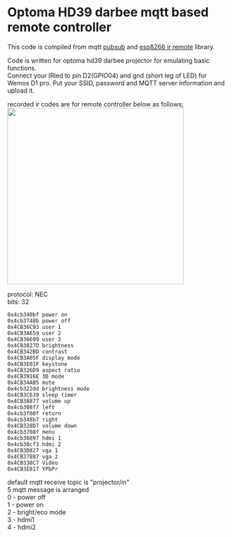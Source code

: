 # Optoma HD39 darbee mqtt based remote controller

This code is compiled from mqtt [pubsub](https://github.com/knolleary/pubsubclient) and [esp8266 ir remote](https://github.com/markszabo/IRremoteESP8266) library.  

Code is written for optoma hd39 darbee projector for emulating basic functions.  
Connect your IRled to pin D2(GPIO04) and gnd (short leg of LED) for Wemos D1 pro.
Put your SSID, password and MQTT server information and upload it.

recorded ir codes are for remote controller below as follows;  
<img src="https://github.com/erdikusdemir/optomamqttremote/blob/master/remote.jpg" width="400">


protocol: NEC  
bits: 32  

```
0x4cb340bf power on  
0x4cb3748b power off  
0x4CB36C93 user 1  
0x4CB3A659 user 2  
0x4CB36699 user 3  
0x4CB3827D brightness  
0x4CB342BD contrast  
0x4CB3A05F display mode  
0x4CB3E01F keystone  
0x4CB326D9 aspect ratio  
0x4CB3916E 3D mode  
0x4CB34AB5 mute  
0x4cb322dd brightness mode  
0x4CB3C639 sleep timer  
0x4CB38877 volume up  
0x4cb308f7 left  
0x4cb3f00f return  
0x4cb348b7 right  
0x4CB328D7 volume down  
0x4cb3708f menu  
0x4cb36897 hdmi 1  
0x4cb30cf3 hdmi 2  
0x4CB3D827 vga 1  
0x4CB37887 vga 2  
0x4CB338C7 Video  
0x4CB3E817 YPbPr  
```

default mqtt receive topic is "projector/in"  
5 mqtt message is arranged  
0 - power off  
1 - power on  
2 - bright/eco mode  
3 - hdmi1  
4 - hdmi2  
